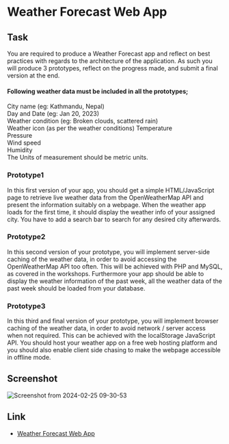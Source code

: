 # Weather Forecast Web App

## Task
You are required to produce a Weather Forecast app and reflect on best practices with regards to the architecture of the application. As such you will produce 3 prototypes, reflect on the progress made, and submit a final version at the end.

#### Following weather data must be included in all the prototypes;

City name (eg: Kathmandu, Nepal)  
Day and Date (eg: Jan 20, 2023)  
Weather condition (eg: Broken clouds, scattered rain)  
Weather icon (as per the weather conditions)
Temperature  
Pressure  
Wind speed  
Humidity  
The Units of measurement should be metric units.

### Prototype1

In this first version of your app, you should get a simple HTML/JavaScript
page to retrieve live weather data from the OpenWeatherMap API and
present the information suitably on a webpage.
When the weather app loads for the first time, it should display the weather
info of your assigned city. You have to add a search bar to search for any
desired city afterwards.

### Prototype2

In this second version of your prototype, you will implement server-side
caching of the weather data, in order to avoid accessing the
OpenWeatherMap API too often. This will be achieved with PHP and MySQL,
as covered in the workshops.
Furthermore your app should be able to display the weather information of the
past week, all the weather data of the past week should be loaded from
your database.

### Prototype3

In this third and final version of your prototype, you will implement browser
caching of the weather data, in order to avoid network / server access when
not required. This can be achieved with the localStorage JavaScript API. You should host your weather app on a free web hosting platform and you should also enable client side chasing to make the webpage accessible in offline mode.

## Screenshot

![Screenshot from 2024-02-25 09-30-53](https://github.com/adarsh-fxz/Weather-Forecast-Web-App/assets/116485356/f22193f9-77cb-499f-9913-137830c1804f)

## Link

- [Weather Forecast Web App](https://weatherforecastwebapp.000webhostapp.com/)
